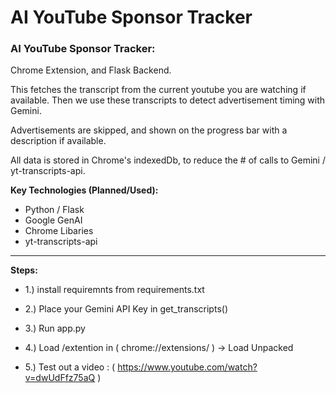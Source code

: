 # AI YouTube Sponsor Tracker
### AI YouTube Sponsor Tracker:

Chrome Extension, and Flask Backend. 

This fetches the transcript from the current youtube you are watching if available.
Then we use these transcripts to detect advertisement timing with Gemini. 

Advertisements are skipped, and shown on the progress bar with a description if available. 

All data is stored in Chrome's indexedDb, to reduce the # of calls to Gemini / yt-transcripts-api.

**Key Technologies (Planned/Used):**
* Python / Flask
* Google GenAI
* Chrome Libaries
* yt-transcripts-api
---

**Steps:** 
* 1.) install requiremnts from requirements.txt

* 2.) Place your Gemini API Key in get_transcripts()

* 3.) Run app.py

* 4.) Load /extention in ( chrome://extensions/ ) -> Load Unpacked

* 5.) Test out a video : ( https://www.youtube.com/watch?v=dwUdFfz75aQ ) 



